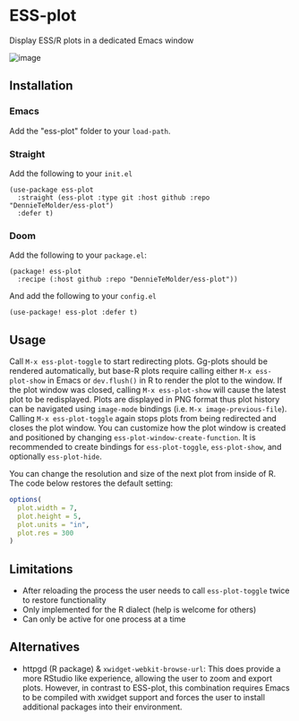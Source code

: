 # ESS-plot
Display ESS/R plots in a dedicated Emacs window

![image](https://github.com/DennieTeMolder/ess-plot/assets/51680200/5c387d64-53ea-468f-9b84-26fc6f256cb5)

## Installation
### Emacs
Add the "ess-plot" folder to your `load-path`.

### Straight
Add the following to your `init.el`
```emacs-lisp
(use-package ess-plot
  :straight (ess-plot :type git :host github :repo "DennieTeMolder/ess-plot")
  :defer t)
```

### Doom
Add the following to your `package.el`:
```emacs-lisp
(package! ess-plot
  :recipe (:host github :repo "DennieTeMolder/ess-plot"))
```

And add the following to your `config.el`
```emacs-lisp
(use-package! ess-plot :defer t)
```

## Usage
Call `M-x ess-plot-toggle` to start redirecting plots. Gg-plots should be
rendered automatically, but base-R plots require calling either `M-x
ess-plot-show` in Emacs or `dev.flush()` in R to render the plot to the window.
If the plot window was closed, calling `M-x ess-plot-show` will cause the latest
plot to be redisplayed. Plots are displayed in PNG format thus plot history can
be navigated using `image-mode` bindings (i.e. `M-x image-previous-file`).
Calling `M-x ess-plot-toggle` again stops plots from being redirected and closes
the plot window. You can customize how the plot window is created and positioned
by changing `ess-plot-window-create-function`. It is recommended to create
bindings for `ess-plot-toggle`, `ess-plot-show`, and optionally `ess-plot-hide`.

You can change the resolution and size of the next plot from inside of R. 
The code below restores the default setting:
```R
options(
  plot.width = 7,
  plot.height = 5,
  plot.units = "in",
  plot.res = 300
)
```

## Limitations
 - After reloading the process the user needs to call `ess-plot-toggle` twice to restore functionality
 - Only implemented for the R dialect (help is welcome for others)
 - Can only be active for one process at a time

## Alternatives
- httpgd (R package) & `xwidget-webkit-browse-url`: This does provide a more
  RStudio like experience, allowing the user to zoom and export plots.
  However, in contrast to ESS-plot, this combination requires Emacs to
  be compiled with xwidget support and forces the user to install additional
  packages into their environment.
